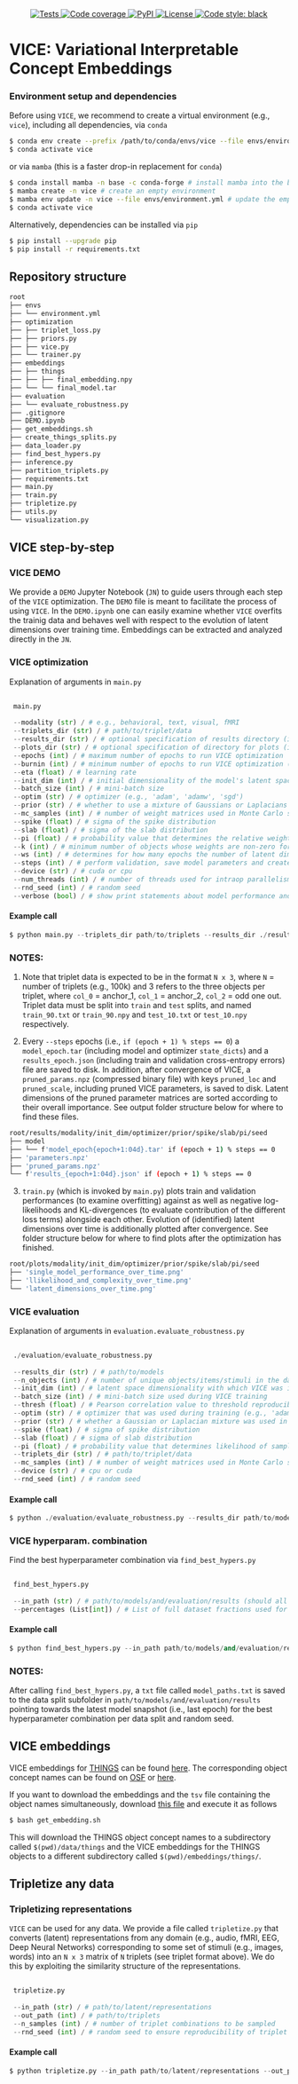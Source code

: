 <div align="center">
    <a href="https://github.com/LukasMut/VICE/actions/workflows/tests.yml" rel="nofollow">
        <img src="https://github.com/LukasMut/VICE/actions/workflows/tests.yml/badge.svg" alt="Tests" />
    </a>
    <a href="https://codecov.io/gh/LukasMut/VICE" rel="nofollow">
        <img src="https://codecov.io/gh/LukasMut/VICE/branch/main/graph/badge.svg?token=gntaL1yrXI" alt="Code coverage" />
    </a>
    <a href="https://github.com/LukasMut/VICE/blob/main" rel="nofollow">
        <img src="https://img.shields.io/badge/python-3.7%20%7C%203.8%20%7C%203.9-blue.svg" alt="PyPI" />
    </a>
    <a href="https://github.com/LukasMut/VICE/blob/main/LICENSE" rel="nofollow">
        <img src="https://img.shields.io/badge/License-GPLv3-blue.svg" alt="License" />
    </a>
    <a href="https://github.com/psf/black" rel="nofollow">
        <img src="https://img.shields.io/badge/code%20style-black-000000.svg" alt="Code style: black" />
    </a>
</div>

# VICE: Variational Interpretable Concept Embeddings

### Environment setup and dependencies

Before using `VICE`, we recommend to create a virtual environment (e.g., `vice`), including all dependencies, via `conda`

```bash
$ conda env create --prefix /path/to/conda/envs/vice --file envs/environment.yml
$ conda activate vice
```

or via `mamba` (this is a faster drop-in replacement for `conda`)

```bash
$ conda install mamba -n base -c conda-forge # install mamba into the base environment
$ mamba create -n vice # create an empty environment
$ mamba env update -n vice --file envs/environment.yml # update the empty environment with dependencies in environment.yml
$ conda activate vice
```


Alternatively, dependencies can be installed via `pip`

```bash
$ pip install --upgrade pip
$ pip install -r requirements.txt
```

## Repository structure

```bash
root
├── envs
├── └── environment.yml
├── optimization
├── ├── triplet_loss.py
├── ├── priors.py
├── ├── vice.py
├── └── trainer.py
├── embeddings
├── ├── things
├── ├── ├── final_embedding.npy
├── └── └── final_model.tar
├── evaluation
├── └── evaluate_robustness.py
├── .gitignore
├── DEMO.ipynb
├── get_embeddings.sh
├── create_things_splits.py
├── data_loader.py
├── find_best_hypers.py
├── inference.py
├── partition_triplets.py
├── requirements.txt
├── main.py
├── train.py
├── tripletize.py
├── utils.py
└── visualization.py
```

## VICE step-by-step

### VICE DEMO

We provide a `DEMO` Jupyter Notebook (`JN`) to guide users through each step of the `VICE` optimization. The `DEMO` file is meant to facilitate the process of using `VICE`. In the `DEMO.ipynb` one can easily examine whether `VICE` overfits the trainig data and behaves well with respect to the evolution of latent dimensions over training time. Embeddings can be extracted and analyzed directly in the `JN`.

### VICE optimization

Explanation of arguments in `main.py`

```python
 
 main.py
  
 --modality (str) / # e.g., behavioral, text, visual, fMRI
 --triplets_dir (str) / # path/to/triplet/data
 --results_dir (str) / # optional specification of results directory (if not provided will resort to ./results/modality/init_dim/optim/prior/seed/spike/slab/pi)
 --plots_dir (str) / # optional specification of directory for plots (if not provided will resort to ./plots/modality/init_dim/optim/prior/seed/spike/slab/pi)
 --epochs (int) / # maximum number of epochs to run VICE optimization
 --burnin (int) / # minimum number of epochs to run VICE optimization (burnin period)
 --eta (float) / # learning rate
 --init_dim (int) / # initial dimensionality of the model's latent space
 --batch_size (int) / # mini-batch size
 --optim (str) / # optimizer (e.g., 'adam', 'adamw', 'sgd')
 --prior (str) / # whether to use a mixture of Gaussians or Laplacians in the spike-and-slab prior (i.e., 'gaussian' or 'laplace')
 --mc_samples (int) / # number of weight matrices used in Monte Carlo sampling (for computationaly efficiency, M is set to 1 during training)
 --spike (float) / # sigma of the spike distribution
 --slab (float) / # sigma of the slab distribution
 --pi (float) / # probability value that determines the relative weighting of the distributions; the closer this value is to 1, the higher the probability that weights are drawn from the spike distribution
 --k (int) / # minimum number of objects whose weights are non-zero for a latent dimension (according to importance scores)
 --ws (int) / # determines for how many epochs the number of latent dimensions (after pruning) is not allowed to vary (ws >> 100)
 --steps (int) / # perform validation, save model parameters and create model and optimizer checkpoints every <steps> epochs
 --device (str) / # cuda or cpu
 --num_threads (int) / # number of threads used for intraop parallelism on CPU; use only if device is CPU
 --rnd_seed (int) / # random seed
 --verbose (bool) / # show print statements about model performance and evolution of latent dimensions during training (can be piped into log file)
 ```

#### Example call

```python
$ python main.py --triplets_dir path/to/triplets --results_dir ./results --plots_dir ./plots --epochs 2000 --burnin 500 --eta 0.001 --init_dim 100 --batch_size 128 --k 5 --ws 200 --optim adam --prior gaussian --mc_samples 10 --spike 0.25 --slab 1.0 --pi 0.6 --steps 50 --device cpu --num_threads 8 --rnd_seed 42 --verbose
```

### NOTES:

1. Note that triplet data is expected to be in the format `N x 3`, where `N` = number of triplets (e.g., 100k) and 3 refers to the three objects per triplet, where `col_0` = anchor_1, `col_1` = anchor_2, `col_2` = odd one out. Triplet data must be split into `train` and `test` splits, and named `train_90.txt` or `train_90.npy` and `test_10.txt` or `test_10.npy` respectively.

2. Every `--steps` epochs (i.e., `if (epoch + 1) % steps == 0`) a `model_epoch.tar` (including model and optimizer `state_dicts`) and a `results_epoch.json` (including train and validation cross-entropy errors) file are saved to disk. In addition, after convergence of VICE, a `pruned_params.npz` (compressed binary file) with keys `pruned_loc` and `pruned_scale`, including pruned VICE parameters, is saved to disk. Latent dimensions of the pruned parameter matrices are sorted according to their overall importance. See output folder structure below for where to find these files.</br>

```bash
root/results/modality/init_dim/optimizer/prior/spike/slab/pi/seed
├── model
├── └── f'model_epoch{epoch+1:04d}.tar' if (epoch + 1) % steps == 0
├── 'parameters.npz'
├── 'pruned_params.npz'
└── f'results_{epoch+1:04d}.json' if (epoch + 1) % steps == 0
```

3. `train.py` (which is invoked by `main.py`) plots train and validation performances (to examine overfitting) against as well as negative log-likelihoods and KL-divergences (to evaluate contribution of the different loss terms) alongside each other. Evolution of (identified) latent dimensions over time is additionally plotted after convergence. See folder structure below for where to find plots after the optimization has finished.

```bash
root/plots/modality/init_dim/optimizer/prior/spike/slab/pi/seed
├── 'single_model_performance_over_time.png'
├── 'llikelihood_and_complexity_over_time.png'
└── 'latent_dimensions_over_time.png'
```

### VICE evaluation

Explanation of arguments in `evaluation.evaluate_robustness.py`

```python
 
 ./evaluation/evaluate_robustness.py
 
 --results_dir (str) / # path/to/models
 --n_objects (int) / # number of unique objects/items/stimuli in the dataset
 --init_dim (int) / # latent space dimensionality with which VICE was initialized at run time
 --batch_size (int) / # mini-batch size used during VICE training
 --thresh (float) / # Pearson correlation value to threshold reproducibility of dimensions (e.g., 0.8)
 --optim (str) / # optimizer that was used during training (e.g., 'adam', 'adamw', 'sgd')
 --prior (str) / # whether a Gaussian or Laplacian mixture was used in the spike-and-slab prior (i.e., 'gaussian' or 'laplace')
 --spike (float) / # sigma of spike distribution
 --slab (float) / # sigma of slab distribution
 --pi (float) / # probability value that determines likelihood of samples from the spike
 --triplets_dir (str) / # path/to/triplet/data
 --mc_samples (int) / # number of weight matrices used in Monte Carlo sampling for evaluating models on validation set
 --device (str) / # cpu or cuda
 --rnd_seed (int) / # random seed
 ```

#### Example call

```python
$ python ./evaluation/evaluate_robustness.py --results_dir path/to/models --n_objects number/of/unique/objects (e.g., 1854) --init_dim 100 --batch_size 128 --thresh 0.8 --optim adam --prior gaussian --spike 0.25 --slab 1.0 --pi 0.6 --triplets_dir path/to/triplets --mc_samples 5 --device cpu --rnd_seed 42
```

### VICE hyperparam. combination

Find the best hyperparameter combination via `find_best_hypers.py`

```python
 
 find_best_hypers.py
 
 --in_path (str) / # path/to/models/and/evaluation/results (should all have the same root directory)
 --percentages (List[int]) / # List of full dataset fractions used for VICE optimization
 ```

#### Example call

```python
$ python find_best_hypers.py --in_path path/to/models/and/evaluation/results --percentages 10 20 50 100
```

### NOTES:

After calling `find_best_hypers.py`, a `txt` file called `model_paths.txt` is saved to the data split subfolder in `path/to/models/and/evaluation/results` pointing towards the latest model snapshot (i.e., last epoch) for the best hyperparameter combination per data split and random seed.


## VICE embeddings

VICE embeddings for [THINGS](https://osf.io/jum2f/) can be found [here](https://github.com/LukasMut/VICE/tree/main/embeddings/things). The corresponding object concept names can be found on [OSF](https://osf.io/jum2f/) or [here](https://github.com/LukasMut/VICE/tree/main/data). 

If you want to download the embeddings and the `tsv` file containing the object names simultaneously, download [this file](https://github.com/LukasMut/VICE/blob/main/get_embeddings.sh) and execute it as follows

```bash
$ bash get_embedding.sh
```

This will download the THINGS object concept names to a subdirectory called `$(pwd)/data/things` and the VICE embeddings for the THINGS objects to a different subdirectory called `$(pwd)/embeddings/things/`.

## Tripletize any data

### Tripletizing representations

`VICE` can be used for any data. We provide a file called `tripletize.py` that converts (latent) representations from any domain (e.g., audio, fMRI, EEG, Deep Neural Networks) corresponding to some set of stimuli (e.g., images, words) into an `N x 3` matrix of `N` triplets (see triplet format above). We do this by exploiting the similarity structure of the representations.

```python
 
 tripletize.py
 
 --in_path (str) / # path/to/latent/representations
 --out_path (int) / # path/to/triplets
 --n_samples (int) / # number of triplet combinations to be sampled
 --rnd_seed (int) / # random seed to ensure reproducibility of triplet sampling
 ```

#### Example call

```python
$ python tripletize.py --in_path path/to/latent/representations --out_path path/to/triplets --n_samples 100000 --rnd_seed 42
```
